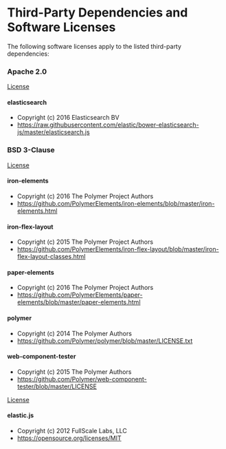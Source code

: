 # Third-Party Dependencies and Software Licenses

The following software licenses apply to the listed third-party dependencies:

### Apache 2.0

[License](https://github.com/usc-isi-digelements/facet-list/blob/master/THIRD-PARTY-LICENSES/APACHE-2.0)

#### elasticsearch
- Copyright (c) 2016 Elasticsearch BV
- https://raw.githubusercontent.com/elastic/bower-elasticsearch-js/master/elasticsearch.js

### BSD 3-Clause

[License](https://github.com/usc-isi-digelements/facet-list/blob/master/THIRD-PARTY-LICENSES/BSD-3-CLAUSE)

#### iron-elements
- Copyright (c) 2016 The Polymer Project Authors
- https://github.com/PolymerElements/iron-elements/blob/master/iron-elements.html

#### iron-flex-layout
- Copyright (c) 2015 The Polymer Project Authors
- https://github.com/PolymerElements/iron-flex-layout/blob/master/iron-flex-layout-classes.html

#### paper-elements
- Copyright (c) 2016 The Polymer Project Authors
- https://github.com/PolymerElements/paper-elements/blob/master/paper-elements.html

#### polymer
- Copyright (c) 2014 The Polymer Authors
- https://github.com/Polymer/polymer/blob/master/LICENSE.txt

#### web-component-tester
- Copyright (c) 2015 The Polymer Authors
- https://github.com/Polymer/web-component-tester/blob/master/LICENSE

[License](https://github.com/usc-isi-digelements/facet-list/blob/master/THIRD-PARTY-LICENSES/MIT)

#### elastic.js
- Copyright (c) 2012 FullScale Labs, LLC
- https://opensource.org/licenses/MIT
